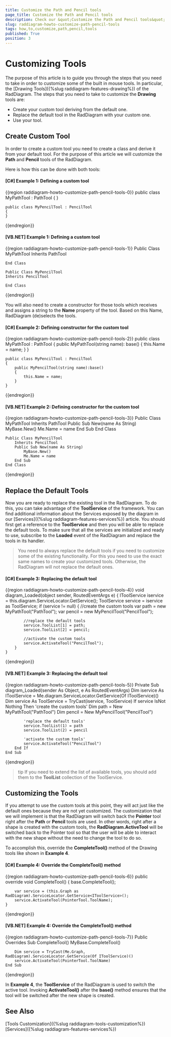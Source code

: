 ```yaml
---
title: Customize the Path and Pencil tools
page_title: Customize the Path and Pencil tools
description: Check our &quot;Customize the Path and Pencil tools&quot; documentation article for the RadDiagram {{ site.framework_name }} control.
slug: raddiagram-howto-customize-path-pencil-tools
tags: how,to,customize,path,pencil,tools
published: True
position: 3
---
```


# Customizing Tools

The purpose of this article is to guide you through the steps that you need to take in order to customize some of the built in mouse tools. In particular, the [Drawing Tools]({%slug raddiagram-features-drawing%}) of the RadDiagram.
The steps that you need to take to customize the **Drawing** tools are:

* Create your custom tool deriving from the default one.
* Replace the default tool in the RadDiagram with your custom one.
* Use your tool.

## Create Custom Tool

In order to create a custom tool you need to create a class and derive it from your default tool. For the purpose of this article we will customize the __Path__ and __Pencil__ tools of the RadDiagram.

Here is how this can be done with both tools:

#### **[C#] Example 1: Defining a custom tool**
{{region raddiagram-howto-customize-path-pencil-tools-0}}
    public class MyPathTool : PathTool
    {
    }

    public class MyPencilTool : PencilTool
    {
    }
{{endregion}}

#### **[VB.NET] Example 1: Defining a custom tool**
{{region raddiagram-howto-customize-path-pencil-tools-1}}
	Public Class MyPathTool
	Inherits PathTool

	End Class

	Public Class MyPencilTool
	Inherits PencilTool

	End Class
{{endregion}}

You will also need to create a constructor for those tools which receives and assigns a string to the __Name__ property of the tool. Based on this Name, RadDiagram (de)selects the tools. 

#### **[C#] Example 2: Defining constructor for the custom tool** 
{{region raddiagram-howto-customize-path-pencil-tools-2}}
	public class MyPathTool : PathTool
    {
		public MyPathTool(string name): base()
        {
            this.Name = name;
        }
	}

	public class MyPencilTool : PencilTool
    {
		public MyPencilTool(string name):base()
        {
            this.Name = name;
        }
	}
{{endregion}}

#### **[VB.NET] Example 2: Defining constructor for the custom tool**
{{region raddiagram-howto-customize-path-pencil-tools-3}}
	Public Class MyPathTool
		Inherits PathTool
		Public Sub New(name As String)
			MyBase.New()
			Me.Name = name
		End Sub
	End Class
	
	Public Class MyPencilTool
		Inherits PencilTool
		Public Sub New(name As String)
			MyBase.New()
			Me.Name = name
		End Sub
	End Class
{{endregion}}

## Replace the Default Tools

Now you are ready to replace the existing tool in the RadDiagram. To do this, you can take advantage of the __ToolService__ of the framework. You can find additional information about the Services exposed by the diagram in our [Services]({%slug raddiagram-features-services%}) article. You should first get a reference to the __ToolService__ and then you will be able to replace the default tools. To make sure that all the services are initialized and ready to use, subscribe to the **Loaded** event of the RadDiagram and replace the tools in its handler.

>You need to always replace the default tools if you need to customize some of the existing functionality. For this you need to use the exact same names to create your customized tools. Otherwise, the RadDiagram will not replace the default ones.

#### **[C#] Example 3: Replacing the default tool**
{{region raddiagram-howto-customize-path-pencil-tools-4}}
	void diagram_Loaded(object sender, RoutedEventArgs e)
	{
	    IToolService iservice = this.diagram.ServiceLocator.GetService<IToolService>();
	    ToolService service = iservice as ToolService;
	    if (service != null)
	    {
	        //create the custom tools
	        var path = new MyPathTool("PathTool");
	        var pencil = new MyPencilTool("PencilTool");
	
	        //replace the default tools
	        service.ToolList[1] = path;
	        service.ToolList[2] = pencil;
	
	        //activate the custom tools
	        service.ActivateTool("PencilTool");
	    }
	}
{{endregion}}

#### **[VB.NET] Example 3: Replacing the default tool**
{{region raddiagram-howto-customize-path-pencil-tools-5}}
	Private Sub diagram_Loaded(sender As Object, e As RoutedEventArgs)
		Dim iservice As IToolService = Me.diagram.ServiceLocator.GetService(Of IToolService)()
		Dim service As ToolService = TryCast(iservice, ToolService)
		If service IsNot Nothing Then
			'create the custom tools'
			Dim path = New MyPathTool("PathTool")
			Dim pencil = New MyPencilTool("PencilTool")
	
			'replace the default tools'
			service.ToolList(1) = path
			service.ToolList(2) = pencil
	
			'activate the custom tools'
			service.ActivateTool("PencilTool")
		End If
	End Sub
{{endregion}}

>tip If you need to extend the list of available tools, you should add them to the **ToolList** collection of the ToolService.

## Customizing the Tools

If you attempt to use the custom tools at this point, they will act just like the default ones because they are not yet customized. The customization that we will implement is that the RadDiagram will switch back the __Pointer__ tool right after the **Path** or **Pencil** tools are used. In other words, right after a shape is created with the custom tools, the __RadDiagram.ActiveTool__ will be switched back to the Pointer tool so that the user will be able to interact with the new shape without the need to change the tool to do so.

To accomplish this, override the __CompleteTool()__ method of the Drawing tools like shown in **Example 4**.

#### **[C#] Example 4: Override the CompleteTool() method**
{{region raddiagram-howto-customize-path-pencil-tools-6}}
	public override void CompleteTool()
	{
	    base.CompleteTool();
	
	    var service = (this.Graph as RadDiagram).ServiceLocator.GetService<IToolService>();
	    service.ActivateTool(PointerTool.ToolName);
	}
{{endregion}}

#### **[VB.NET] Example 4: Override the CompleteTool() method**
{{region raddiagram-howto-customize-path-pencil-tools-7}}
	Public Overrides Sub CompleteTool()
		MyBase.CompleteTool()
	
		Dim service = TryCast(Me.Graph, RadDiagram).ServiceLocator.GetService(Of IToolService)()
		service.ActivateTool(PointerTool.ToolName)
	End Sub
{{endregion}}

In **Example 4**, the **ToolService** of the RadDiagram is used to switch the active tool. Invoking **ActivateTool()** after the **base()** method ensures that the tool will be switched after the new shape is created.

## See Also
[Tools Customization]({%slug raddiagram-tools-customization%})
[Services]({%slug raddiagram-features-services%})
